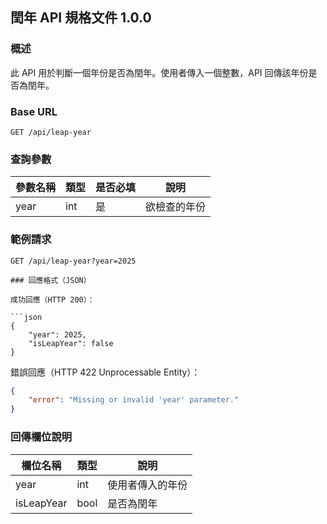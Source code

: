 ## 閏年 API 規格文件 1.0.0

### 概述

此 API 用於判斷一個年份是否為閏年。使用者傳入一個整數，API 回傳該年份是否為閏年。

### Base URL

```
GET /api/leap-year
```

### 查詢參數

| 參數名稱 | 類型  | 是否必填 | 說明     |
|------|-----|------|--------|
| year | int | 是    | 欲檢查的年份 |

### 範例請求

```http
GET /api/leap-year?year=2025

### 回應格式（JSON）

成功回應（HTTP 200）：

```json
{
    "year": 2025,
    "isLeapYear": false
}
```

錯誤回應（HTTP 422 Unprocessable Entity）：

```json
{
    "error": "Missing or invalid 'year' parameter."
}
```

### 回傳欄位說明

| 欄位名稱       | 類型   | 說明       |
|------------|------|----------|
| year       | int  | 使用者傳入的年份 |
| isLeapYear | bool | 是否為閏年    |
